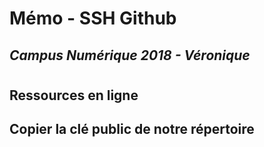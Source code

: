 # Mémo - SSH Github
## *Campus Numérique 2018 - Véronique*
#
## Ressources en ligne


## Copier la clé public de notre répertoire 

